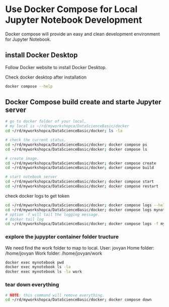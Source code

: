 # Use Docker Compose for Local Jupyter Notebook Development

Docker compose will provide an easy and clean development environment for
Jupyter Notebook.

## install Docker Desktop

Follow Docker website to install Docker Desktop.

Check docker desktop after installation
```bash
docker compose --help
```

## Docker Compose build create and starte Jupyter server

```bash
# go to docker folder of your local,
# my local is ~/rd/myworkshopca/DataScienceBasic/docker
cd ~/rd/myworkshopca/DataScienceBasic/docker; ls -la

# check the current status.
cd ~/rd/myworkshopca/DataScienceBasic/docker; docker compose ps
cd ~/rd/myworkshopca/DataScienceBasic/docker; docker compose ls

# create image.
cd ~/rd/myworkshopca/DataScienceBasic/docker; docker compose create
cd ~/rd/myworkshopca/DataScienceBasic/docker; docker compose build

# start notebook server
cd ~/rd/myworkshopca/DataScienceBasic/docker; docker compose start
cd ~/rd/myworkshopca/DataScienceBasic/docker; docker compose restart
```

check docker logs to get token

```bash
cd ~/rd/myworkshopca/DataScienceBasic/docker; docker compose logs --help
cd ~/rd/myworkshopca/DataScienceBasic/docker; docker compose logs mynotebook
# option -f will tail the logging message.
# docker tail log
cd ~/rd/myworkshopca/DataScienceBasic/docker; docker compose logs -f mynotebook
```

### explore the jupypter container folder tructure

We need find the work folder to map to local.
User: jovyan
Home folder: /home/jovyan
Work folder: /home/jovyan/work

```bash
docker exec mynotebook pwd
docker exec mynotebook ls -la
docker exec mynotebook ls -la work
```

### tear down everything

```bash
# NOTE: this command will remove everything.
cd ~/rd/myworkshopca/DataScienceBasic/docker; docker compose down
```
